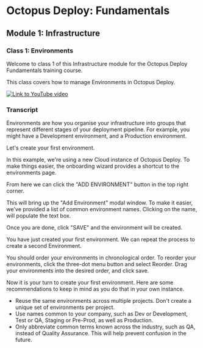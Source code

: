 # Octopus Deploy: Fundamentals
## Module 1: Infrastructure
### Class 1: Environments

Welcome to class 1 of this Infrastructure module for the Octopus Deploy Fundamentals training course.

This class covers how to manage Environments in Octopus Deploy.

[![Link to YouTube video](https://img.youtube.com/vi/tPb6CLHyNLA/0.jpg)](https://www.youtube.com/embed/tPb6CLHyNLA)

### Transcript

Environments are how you organise your infrastructure into groups that represent different stages of your deployment pipeline. For example, you might have a Development environment, and a Production environment.

Let's create your first environment.

In this example, we're using a new Cloud instance of Octopus Deploy. To make things easier, the onboarding wizard provides a shortcut to the environments page. 

From here we can click the "ADD ENVIRONMENT" button in the top right corner.

This will bring up the "Add Environment" modal window. To make it easier, we've provided a list of common environment names. Clicking on the name, will populate the text box. 

Once you are done, click "SAVE" and the environment will be created.

You have just created your first environment. We can repeat the process to create a second Environment.

You should order your environments in chronological order. To reorder your environments, click the three-dot menu button and select Reorder. Drag your environments into the desired order, and click save.

Now it is your turn to create your first environment. Here are some recommendations to keep in mind as you do that in your own instance.

- Reuse the same environments across multiple projects. Don't create a unique set of environments per project.
- Use names common to your company, such as Dev or Development, Test or QA, Staging or Pre-Prod, as well as Production.
- Only abbreviate common terms known across the industry, such as QA, instead of Quality Assurance. This will help prevent confusion in the future.
